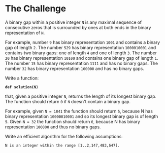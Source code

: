 # The Challenge
A binary gap within a positive integer `N` is any maximal sequence of consecutive zeros that is surrounded by ones at both ends in the binary representation of `N`.

For example, number `9` has binary representation `1001` and contains a binary gap of length `2`. The number `529` has binary representation `1000010001` and contains two binary gaps: one of length `4` and one of length `3`. The number `20` has binary representation `10100` and contains one binary gap of length `1`. The number `15` has binary representation `1111` and has no binary gaps. The number `32` has binary representation `100000` and has no binary gaps.

Write a function:

**`def solution(N)`**

that, given a positive integer `N`, returns the length of its longest binary gap. The function should return `0` if `N` doesn't contain a binary gap.

For example, given `N = 1041` the function should return `5`, because N has binary representation `10000010001`  and so its longest binary gap is of length `5`. Given `N = 32` the function should return `0`, because N has binary representation `100000` and thus no binary gaps.

Write an efficient algorithm for the following assumptions:

`N is an integer within the range [1..2,147,483,647].`

